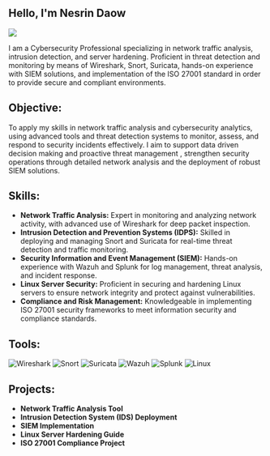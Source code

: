 ## Hello, I'm Nesrin Daow

<a href="https://www.linkedin.com/in/nesrin-daow-4229b8243/"><img src="https://img.shields.io/badge/-LinkedIn-0072b1?&style=for-the-badge&logo=linkedin&logoColor=white" /></a>

I am a Cybersecurity Professional specializing in network traffic analysis, intrusion detection, and server hardening. Proficient in threat detection and monitoring by means of Wireshark, Snort, Suricata, hands-on experience with SIEM solutions, and implementation of the ISO 27001 standard in order to provide secure and compliant environments.

## Objective:

To apply my skills in network traffic analysis and cybersecurity analytics, using advanced tools and threat detection systems to monitor, assess, and respond to security incidents effectively. I aim to support data driven decision making and proactive threat management , strengthen security operations through detailed network analysis and the deployment of robust SIEM solutions.

## Skills:
- **Network Traffic Analysis:** Expert in monitoring and analyzing network activity, with advanced use of Wireshark for deep packet inspection.
- **Intrusion Detection and Prevention Systems (IDPS):** Skilled in deploying and managing Snort and Suricata for real-time threat detection and traffic monitoring.
- **Security Information and Event Management (SIEM):** Hands-on experience with Wazuh and Splunk for log management, threat analysis, and incident response.
- **Linux Server Security:** Proficient in securing and hardening Linux servers to ensure network integrity and protect against vulnerabilities.
- **Compliance and Risk Management:** Knowledgeable in implementing ISO 27001 security frameworks to meet information security and compliance standards.
 ## Tools:
![Wireshark](https://img.shields.io/badge/-Wireshark-1565C0?style=for-the-badge&logo=wireshark&logoColor=white)
![Snort](https://img.shields.io/badge/-Snort-E53935?style=for-the-badge&logo=snort&logoColor=white)
![Suricata](https://img.shields.io/badge/-Suricata-FFCC00?style=for-the-badge&logo=suricata&logoColor=black)
![Wazuh](https://img.shields.io/badge/-Wazuh-4CAF50?style=for-the-badge&logo=wazuh&logoColor=white)
![Splunk](https://img.shields.io/badge/-Splunk-0094D8?style=for-the-badge&logo=splunk&logoColor=white)
![Linux](https://img.shields.io/badge/-Linux-FCC624?style=for-the-badge&logo=linux&logoColor=black) 

## Projects:
- **Network Traffic Analysis Tool**
- **Intrusion Detection System (IDS) Deployment**
- **SIEM Implementation**
- **Linux Server Hardening Guide**
- **ISO 27001 Compliance Project**
